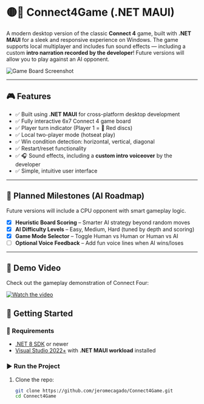 # 🟡🔴 Connect4Game (.NET MAUI)

A modern desktop version of the classic **Connect 4** game, built with **.NET MAUI** for a sleek and responsive experience on Windows. The game supports local multiplayer and includes fun sound effects — including a custom **intro narration recorded by the developer**! Future versions will allow you to play against an AI opponent.

![Game Board Screenshot](./516abdc9-763f-44a9-90e6-f52b342a85f8.png)

---

## 🎮 Features

- ✅ Built using **.NET MAUI** for cross-platform desktop development  
- ✅ Fully interactive 6x7 Connect 4 game board  
- ✅ Player turn indicator (Player 1 = 🔴 Red discs)  
- ✅ Local two-player mode (hotseat play)  
- ✅ Win condition detection: horizontal, vertical, diagonal  
- ✅ Restart/reset functionality  
- ✅ 🎧 Sound effects, including a **custom intro voiceover** by the developer  
- ✅ Simple, intuitive user interface  

---

## 🧠 Planned Milestones (AI Roadmap)

Future versions will include a CPU opponent with smart gameplay logic.
- [X] **Heuristic Board Scoring** – Smarter AI strategy beyond random moves  
- [X] **AI Difficulty Levels** – Easy, Medium, Hard (tuned by depth and scoring)  
- [X] **Game Mode Selector** – Toggle Human vs Human or Human vs AI  
- [ ] **Optional Voice Feedback** – Add fun voice lines when AI wins/loses  

---

## 🎥 Demo Video

Check out the gameplay demonstration of Connect Four:

[![Watch the video](https://img.youtube.com/vi/5UnRR_79L4Y/0.jpg)](https://youtu.be/5UnRR_79L4Y)


## 🚀 Getting Started

### 🧰 Requirements

- [.NET 8 SDK](https://dotnet.microsoft.com/en-us/download) or newer  
- [Visual Studio 2022+](https://visualstudio.microsoft.com/) with **.NET MAUI workload** installed

### ▶️ Run the Project

1. Clone the repo:

   ```bash
   git clone https://github.com/jeromecagado/Connect4Game.git
   cd Connect4Game
